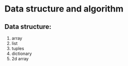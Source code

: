 # Data structure and algorithm

## Data structure:
1. array
2. list
3. tuples
4. dictionary
5. 2d array